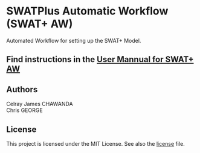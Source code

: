 # SWATPlus Automatic Workflow (SWAT+ AW)

Automated Workflow for setting up the SWAT+ Model. 
## Find instructions in the [User Mannual for SWAT+ AW](https://celray.github.io/docs/swatplus_aw/introduction.html)

## Authors
Celray James CHAWANDA   
Chris GEORGE

## License
This project is licensed under the MIT License. See also the [license](./LICENSE) file.
